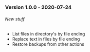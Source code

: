 ### Version 1.0.0 - 2020-07-24
###### New stuff
- List files in directory's by file ending
- Replace text in files by file ending
- Restore backups from other actions